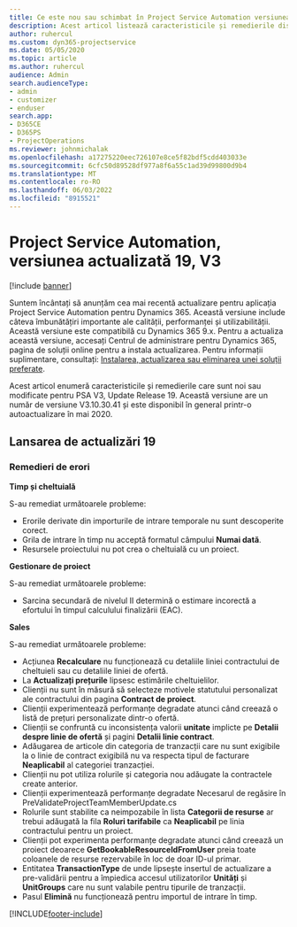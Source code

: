 ```yaml
---
title: Ce este nou sau schimbat în Project Service Automation versiunea actualizată 19, V3
description: Acest articol listează caracteristicile și remedierile disponibile în Project Service Automation Update Versiunea 19, V3.
author: ruhercul
ms.custom: dyn365-projectservice
ms.date: 05/05/2020
ms.topic: article
ms.author: ruhercul
audience: Admin
search.audienceType:
- admin
- customizer
- enduser
search.app:
- D365CE
- D365PS
- ProjectOperations
ms.reviewer: johnmichalak
ms.openlocfilehash: a17275220eec726107e8ce5f82bdf5cdd403033e
ms.sourcegitcommit: 6cfc50d89528df977a8f6a55c1ad39d99800d9b4
ms.translationtype: MT
ms.contentlocale: ro-RO
ms.lasthandoff: 06/03/2022
ms.locfileid: "8915521"
---
```

# <a name="project-service-automation-update-release-19-v3"></a>Project Service Automation, versiunea actualizată 19, V3

[!include [banner](../includes/psa-now-project-operations.md)]

Suntem încântați să anunțăm cea mai recentă actualizare pentru aplicația Project Service Automation pentru Dynamics 365. Această versiune include câteva îmbunătățiri importante ale calității, performanței și utilizabilității. Această versiune este compatibilă cu Dynamics 365 9.x. Pentru a actualiza această versiune, accesați Centrul de administrare pentru Dynamics 365, pagina de soluții online pentru a instala actualizarea. Pentru informații suplimentare, consultați: [Instalarea, actualizarea sau eliminarea unei soluții preferate](/power-platform/admin/install-remove-preferred-solution).

Acest articol enumeră caracteristicile și remedierile care sunt noi sau modificate pentru PSA V3, Update Release 19. Această versiune are un număr de versiune V3.10.30.41 și este disponibil în general printr-o autoactualizare în mai 2020.

## <a name="update-release-19"></a>Lansarea de actualizări 19

### <a name="bug-fixes"></a>Remedieri de erori

**Timp și cheltuială**

S-au remediat următoarele probleme: 

- Erorile derivate din importurile de intrare temporale nu sunt descoperite corect.
- Grila de intrare în timp nu acceptă formatul câmpului **Numai dată**.
- Resursele proiectului nu pot crea o cheltuială cu un proiect.

**Gestionare de proiect**

S-au remediat următoarele probleme: 

-  Sarcina secundară de nivelul II determină o estimare incorectă a efortului în timpul calculului finalizării (EAC).

**Sales**

S-au remediat următoarele probleme: 

- Acțiunea **Recalculare** nu funcționează cu detaliile liniei contractului de cheltuieli sau cu detaliile liniei de ofertă.
- La **Actualizați prețurile** lipsesc estimările cheltuielilor.
-  Clienții nu sunt în măsură să selecteze motivele statutului personalizat ale contractului din pagina **Contract de proiect**.
- Clienții experimentează performanțe degradate atunci când creează o listă de prețuri personalizate dintr-o ofertă.
- Clienții se confruntă cu inconsistența valorii **unitate** implicte pe **Detalii despre linie de ofertă** și pagini **Detalii linie contract**.
- Adăugarea de articole din categoria de tranzacții care nu sunt exigibile la o linie de contract exigibilă nu va respecta tipul de facturare **Neaplicabil** al categoriei tranzacției.
- Clienții nu pot utiliza rolurile și categoria nou adăugate la contractele create anterior.
- Clienții experimentează performanțe degradate Necesarul de regăsire în PreValidateProjectTeamMemberUpdate.cs
- Rolurile sunt stabilite ca neimpozabile în lista **Categorii de resurse** ar trebui adăugată la fila **Roluri tarifabile** ca **Neaplicabil** pe linia contractului pentru un proiect.
- Clienții pot experimenta performanțe degradate atunci când creează un proiect deoarece **GetBookableResourceIdFromUser** preia toate coloanele de resurse rezervabile în loc de doar ID-ul primar.
- Entitatea **TransactionType** de unde lipsește insertul de actualizare a pre-validării pentru a împiedica accesul utilizatorilor **Unități** și **UnitGroups** care nu sunt valabile pentru tipurile de tranzacții.
- Pasul **Elimină** nu funcționează pentru importul de intrare în timp.


[!INCLUDE[footer-include](../includes/footer-banner.md)]

